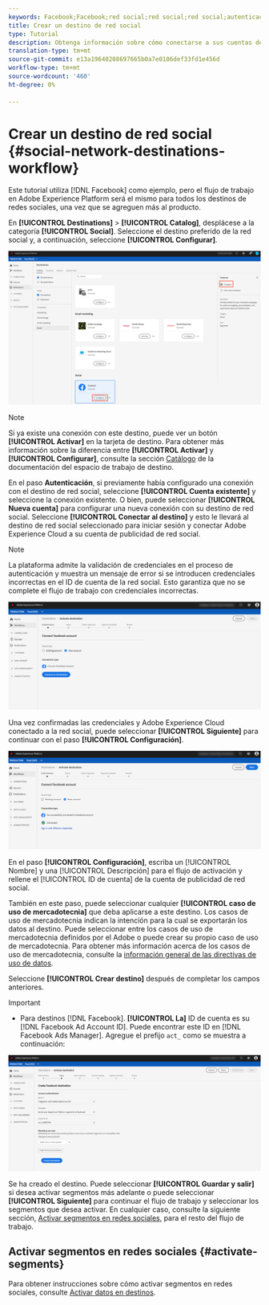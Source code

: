 ```yaml
---
keywords: Facebook;Facebook;red social;red social;red social;autenticación de redes sociales;autenticación de redes sociales
title: Crear un destino de red social
type: Tutorial
description: Obtenga información sobre cómo conectarse a sus cuentas de publicidad de red social en Adobe Experience Platform.
translation-type: tm+mt
source-git-commit: e13a19640208697665b0a7e0106def33fd1e456d
workflow-type: tm+mt
source-wordcount: '460'
ht-degree: 0%

---
```



# Crear un destino de red social {#social-network-destinations-workflow}

Este tutorial utiliza [!DNL Facebook] como ejemplo, pero el flujo de trabajo en Adobe Experience Platform será el mismo para todos los destinos de redes sociales, una vez que se agreguen más al producto.

En **[!UICONTROL Destinations]** > **[!UICONTROL Catalog]**, desplácese a la categoría **[!UICONTROL Social]**. Seleccione el destino preferido de la red social y, a continuación, seleccione **[!UICONTROL Configurar]**.

![Conectar al destino de red social](../../assets/catalog/social/workflow/catalog.png)

>[!NOTE]
>
>Si ya existe una conexión con este destino, puede ver un botón **[!UICONTROL Activar]** en la tarjeta de destino. Para obtener más información sobre la diferencia entre **[!UICONTROL Activar]** y **[!UICONTROL Configurar]**, consulte la sección [Catálogo](../../ui/destinations-workspace.md#catalog) de la documentación del espacio de trabajo de destino.

En el paso **Autenticación**, si previamente había configurado una conexión con el destino de red social, seleccione **[!UICONTROL Cuenta existente]** y seleccione la conexión existente. O bien, puede seleccionar **[!UICONTROL Nueva cuenta]** para configurar una nueva conexión con su destino de red social. Seleccione **[!UICONTROL Conectar al destino]** y esto le llevará al destino de red social seleccionado para iniciar sesión y conectar Adobe Experience Cloud a su cuenta de publicidad de red social.

>[!NOTE]
>
>La plataforma admite la validación de credenciales en el proceso de autenticación y muestra un mensaje de error si se introducen credenciales incorrectas en el ID de cuenta de la red social. Esto garantiza que no se complete el flujo de trabajo con credenciales incorrectas.

![Conectar con destino de red social: paso de autenticación](../../assets/catalog/social/workflow/pre-connect.png)

Una vez confirmadas las credenciales y Adobe Experience Cloud conectado a la red social, puede seleccionar **[!UICONTROL Siguiente]** para continuar con el paso **[!UICONTROL Configuración]**.

![Credenciales confirmadas](../../assets/catalog/social/workflow/post-connect.png)

En el paso **[!UICONTROL Configuración]**, escriba un [!UICONTROL Nombre] y una [!UICONTROL Descripción] para el flujo de activación y rellene el [!UICONTROL ID de cuenta] de la cuenta de publicidad de red social.

También en este paso, puede seleccionar cualquier **[!UICONTROL caso de uso de mercadotecnia]** que deba aplicarse a este destino. Los casos de uso de mercadotecnia indican la intención para la cual se exportarán los datos al destino. Puede seleccionar entre los casos de uso de mercadotecnia definidos por el Adobe o puede crear su propio caso de uso de mercadotecnia. Para obtener más información acerca de los casos de uso de mercadotecnia, consulte la [información general de las directivas de uso de datos](../../../data-governance/policies/overview.md).

Seleccione **[!UICONTROL Crear destino]** después de completar los campos anteriores.

>[!IMPORTANT]
>
> * Para destinos [!DNL Facebook]. **[!UICONTROL La]** ID de cuenta es su  [!DNL Facebook Ad Account ID]. Puede encontrar este ID en [!DNL Facebook Ads Manager]. Agregue el prefijo `act_` como se muestra a continuación:


![Conectar con destino de red social: paso de configuración](../../assets/catalog/social/workflow/setup.png)

Se ha creado el destino. Puede seleccionar **[!UICONTROL Guardar y salir]** si desea activar segmentos más adelante o puede seleccionar **[!UICONTROL Siguiente]** para continuar el flujo de trabajo y seleccionar los segmentos que desea activar. En cualquier caso, consulte la siguiente sección, [Activar segmentos en redes sociales](#activate-segments), para el resto del flujo de trabajo.

## Activar segmentos en redes sociales {#activate-segments}

Para obtener instrucciones sobre cómo activar segmentos en redes sociales, consulte [Activar datos en destinos](../../ui/activate-destinations.md).